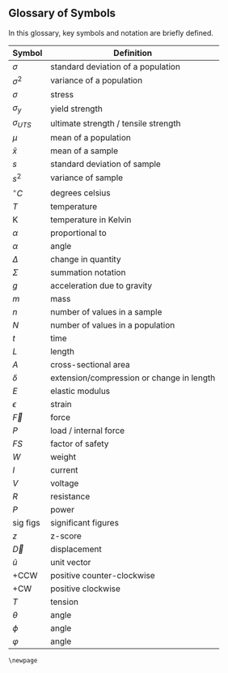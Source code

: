 ## Glossary of Symbols

In this glossary, key symbols and notation are briefly defined.

| Symbol | Definition |
| --- | --- |
| $\sigma$ | standard deviation of a population |
| $\sigma^2$ | variance of a population |
| $\sigma$ | stress |
| $\sigma_{y}$ | yield strength |
| $\sigma_{UTS}$ | ultimate strength / tensile strength |
| $\mu$ | mean of a population |
| $\bar{x}$ | mean of a sample |
| $s$ | standard deviation of sample |
| $s^2$ | variance of sample |
| $^{\circ}C$ | degrees celsius |
| $T$ | temperature |
| K | temperature in Kelvin |
| $\alpha$ | proportional to |
| $\alpha$ | angle |
| $\Delta$ | change in quantity |
| $\Sigma$ | summation notation |
| $g$ | acceleration due to gravity |
| $m$ | mass |
| $n$ | number of values in a sample |
| $N$ | number of values in a population |
| $t$ | time |
| $L$ | length |
| $A$ | cross-sectional area |
| $\delta$ | extension/compression or change in length |
| $E$ | elastic modulus |
| $\epsilon$ | strain |
| $\vec{F}$ | force |
| $P$ | load / internal force |
| $FS$ | factor of safety |
| $W$ | weight |
| $I$ | current |
| $V$ | voltage |
| $R$ | resistance |
| $P$ | power |
| sig figs | significant figures |
| $z$ | z-score |
| $\vec{D}$ | displacement |
| $\hat{u}$ | unit vector |
| +CCW | positive counter-clockwise |
| +CW | positive clockwise |
| $T$ | tension |
| $\theta$ | angle |
| $\phi$ | angle |
| $\varphi$ | angle |

```{raw} latex
\newpage
```
